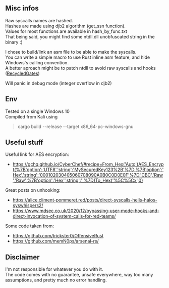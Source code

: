 ## Misc infos
Raw syscalls names are hashed.<br/>
Hashes are made using djb2 algorithm (get_ssn function).<br/>
Values for most functions are available in hash_by_func.txt<br/>
That being said, you might find some ntdll.dll unobfuscated string in the binary :)

I chose to build/link an asm file to be able to make the syscalls.<br/>
You can write a simple macro to use Rust inline asm feature, and hide Windows's calling convention.<br/>
A better aproach might be to patch ntdll to avoid raw syscalls and hooks ([RecycledGates](https://github.com/thefLink/RecycledGate/))

Will panic in debug mode (integer overflow in djb2)<br/>

## Env
Tested on a single Windows 10<br/>
Compiled from Kali using
> cargo build --release --target x86_64-pc-windows-gnu

## Useful stuff
Useful link for AES encryption:
* https://gchq.github.io/CyberChef/#recipe=From_Hex('Auto')AES_Encrypt(%7B'option':'UTF8','string':'MySecuredKey123%2B'%7D,%7B'option':'Hex','string':'000102030405060708090A0B0C0D0E0F'%7D,'CBC','Raw','Raw',%7B'option':'Hex','string':''%7D)To_Hex('%5C%5Cx',0)

Great posts on unhooking:
 - https://alice.climent-pommeret.red/posts/direct-syscalls-hells-halos-syswhispers2/
 - https://www.mdsec.co.uk/2020/12/bypassing-user-mode-hooks-and-direct-invocation-of-system-calls-for-red-teams/

Some code taken from:
 - https://github.com/trickster0/OffensiveRust
 - https://github.com/memN0ps/arsenal-rs/


## Disclaimer
I'm not responsible for whatever you do with it.<br/>
The code comes with no guarantee, unsafe everywhere, way too many assumptions, and pretty much no error handling.
